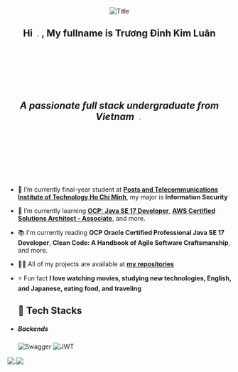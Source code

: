 
<div align="center">
  <img src="https://readme-typing-svg.herokuapp.com?font=Dancing+Script&size=90&multiline=true&width=720&height=130&lines=Welcome+to+my+profile" alt="Title" />
</div>

## <div align="center">Hi <img src="https://raw.githubusercontent.com/nixin72/nixin72/master/wave.gif" width="3%"/>, My fullname is Trương Đinh Kim Luân <h5> A passionate full stack undergraduate from Vietnam <img src="https://media.giphy.com/media/xBeM3b0G6brQCbR6RB/giphy.gif"  width="3%"></h5></div>


- 🎒 I’m currently final-year student at [**Posts and Telecommunications Institute of Technology Ho Chi Minh**](https://portal.ptit.edu.vn/), my major is **Information Security** 

- 🌱 I’m currently learning [**OCP: Java SE 17 Developer**](https://education.oracle.com/java-se-17-developer/pexam_1Z0-829), [**AWS Certified Solutions Architect - Associate**](https://aws.amazon.com/certification/certified-solutions-architect-associate), and more.

- 📚 I'm currently reading **OCP Oracle Certified Professional Java SE 17 Developer**, **Clean Code: A Handbook of Agile Software Craftsmanship**, and more.

- 👨‍💻 All of my projects are available at [**my repositories**](https://github.com/LuanTruongPTIT?tab=repositories)

- ⚡ Fun fact **I love watching movies, studying new technologies, English, and Japanese, eating food, and traveling**

  ## 🔮 Tech Stacks

- ##### Backends
  ![Swagger](https://img.shields.io/badge/-Swagger-%23Clojure?style=for-the-badge&logo=swagger&logoColor=white)
  ![JWT](https://img.shields.io/badge/JWT-black?style=for-the-badge&logo=JSON%20web%20tokens) 
<a href="https://github.com/LuanTruongPTIT/Shop-shoe">
  <!-- Change the `github-readme-stats.anuraghazra1.vercel.app` to `github-readme-stats.vercel.app`  -->
  <img align="center" src="https://github-readme-stats.anuraghazra1.vercel.app/api/pin/?username=LuanTruongPTIT&repo=Shop-shoe&theme=radical" />
</a>    
<a href="https://github.com/LuanTruongPTIT/Clone-twitter">
  <!-- Change the `github-readme-stats.anuraghazra1.vercel.app` to `github-readme-stats.vercel.app`  -->
  <img align="center" src="https://github-readme-stats.anuraghazra1.vercel.app/api/pin/?username=LuanTruongPTIT&repo=Clone-twitter&theme=merko" />
</a>

